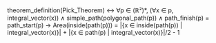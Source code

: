 theorem_definition(Pick_Theorem) ↔
    ∀p ∈ (ℝ²)*, 
    (∀x ∈ p, integral_vector(x)) ∧
    simple_path(polygonal_path(p)) ∧
    path_finish(p) = path_start(p) →
    Area(inside(path(p))) = 
        |{x ∈ inside(path(p)) | integral_vector(x)}| +
        |{x ∈ path(p) | integral_vector(x)}|/2 - 1
